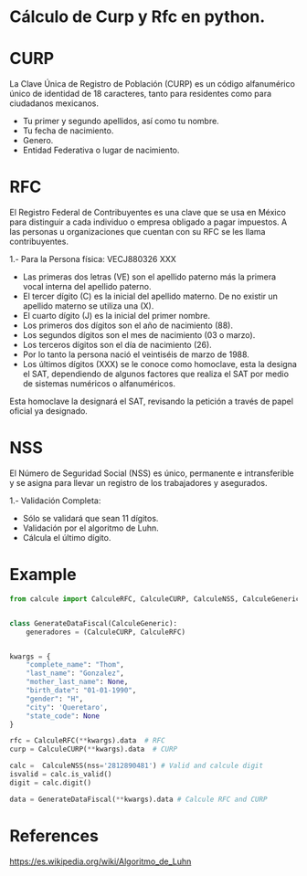 # Cálculo de Curp y Rfc en python.

#  CURP

La Clave Única de Registro de Población (CURP) es un código alfanumérico único de identidad de 18 caracteres, tanto para residentes como para ciudadanos mexicanos.

* Tu primer y segundo apellidos, así como tu nombre.
* Tu fecha de nacimiento.
* Genero.
* Entidad Federativa o lugar de nacimiento.


# RFC

El Registro Federal de Contribuyentes es una clave que se usa en México para distinguir a cada individuo o empresa obligado a pagar impuestos. A las personas u organizaciones que cuentan con su RFC se les llama contribuyentes.

1.- Para la Persona física: VECJ880326 XXX

* Las primeras dos letras (VE) son el apellido paterno más la primera vocal interna del apellido paterno.
* El tercer dígito (C) es la inicial del apellido materno. De no existir un apellido materno se utiliza una (X).
* El cuarto dígito (J) es la inicial del primer nombre.
* Los primeros dos dígitos son el año de nacimiento (88).
* Los segundos dígitos son el mes de nacimiento (03 o marzo).
* Los terceros dígitos son el día de nacimiento (26).
* Por lo tanto la persona nació el veintiséis de marzo de 1988.
* Los últimos dígitos (XXX) se le conoce como homoclave, esta la designa el SAT, dependiendo de algunos factores que realiza el SAT por medio de sistemas numéricos o alfanuméricos.

Esta homoclave la designará el SAT, revisando la petición a través de papel oficial ya designado.


# NSS

El Número de Seguridad Social (NSS) es único, permanente e intransferible y se asigna para llevar un registro de los trabajadores y asegurados.

1.- Validación Completa:
* Sólo se validará que sean 11 dígitos.
* Validación por el algoritmo de Luhn.
* Cálcula el último dígito.


# Example
```python
from calcule import CalculeRFC, CalculeCURP, CalculeNSS, CalculeGeneric


class GenerateDataFiscal(CalculeGeneric):
	generadores = (CalculeCURP, CalculeRFC)


kwargs = {
	"complete_name": "Thom",
	"last_name": "Gonzalez",
	"mother_last_name": None,
	"birth_date": "01-01-1990",
	"gender": "H",
	"city": 'Queretaro',
	"state_code": None
}

rfc = CalculeRFC(**kwargs).data  # RFC
curp = CalculeCURP(**kwargs).data  # CURP

calc =  CalculeNSS(nss='2812890481') # Valid and calcule digit
isvalid = calc.is_valid()
digit = calc.digit()

data = GenerateDataFiscal(**kwargs).data # Calcule RFC and CURP

```


# References
https://es.wikipedia.org/wiki/Algoritmo_de_Luhn
